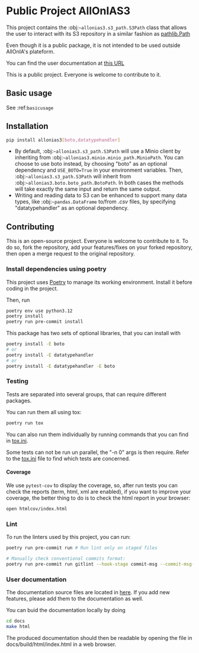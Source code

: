 # Public Project AllOnIAS3

This project contains the :obj:`~allonias3.s3_path.S3Path` class that allows the user to interact with
its S3 repository in a similar fashion as [pathlib.Path](https://docs.python.org/3/library/pathlib.html)

Even though it is a public package, it is not intended to be used outside
AllOnIA's plateform.

You can find the user documentation at [this URL](https://aleia-team.gitlab.io/public/allonias3)

This is a public project. Everyone is welcome to contribute to it.

## Basic usage

See :ref:`basicusage`

## Installation

```bash
pip install allonias3[boto,datatypehandler]
```

 * By default, :obj:`~allonias3.s3_path.S3Path` will use a Minio client by
   inheriting from :obj:`~allonias3.minio.minio_path.MinioPath`. You can choose to use
   boto instead, by choosing "boto" as an optional dependency and `USE_BOTO=True`
   in your environment variables. Then, :obj:`~allonias3.s3_path.S3Path`
   will inherit from :obj:`~allonias3.boto.boto_path.BotoPath`. In both cases
   the methods will take exactly the same input and return the same output. 
 * Writing and reading data to S3 can be enhanced to support many data types,
   like :obj:`~pandas.DataFrame` to/from *.csv* files, by specifying
   "datatypehandler" as an optional dependency.

## Contributing

This is an open-source project. Everyone is welcome to contribute to it. To do
so, fork the repository, add your features/fixes on your forked repository,
then open a merge request to the original repository.

### Install dependencies using poetry

This project uses [Poetry](https://python-poetry.org/) to manage its
working environment. Install it before coding in the project.

Then, run 

 ```bash 
poetry env use python3.12
poetry install
poetry run pre-commit install
```

This package has two sets of optional libraries, that you can install with

```bash
poetry install -E boto
# or
poetry install -E datatypehandler
# or
poetry install -E datatypehandler -E boto
```

### Testing

Tests are separated into several groups, that can require different packages.

You can run them all using tox:

```bash
poetry run tox
```

You can also run them individually by running commands that you can find
in [tox.ini](tox.ini).

Some tests can not be run un parallel, the "-n 0" args is then require. Refer
to the [tox.ini](tox.ini) file to find which tests are concerned.

#### Coverage

We use `pytest-cov` to display the coverage, so, after run
tests you can check the reports (term, html, xml are enabled), if you want to
improve your coverage, the better thing to do is to check the html report in
your browser:

```bash
open htmlcov/index.html
```

### Lint

To run the linters used by this project, you can run:

```bash
poetry run pre-commit run # Run lint only on staged files

# Manually check conventional commits format:
poetry run pre-commit run gitlint --hook-stage commit-msg --commit-msg-filename .git/COMMIT_EDITMSG
```

### User documentation

The documentation source files are located in [here](docs/source/). If you add
new features, please add them to the documentation as well.

You can buid the documentation locally by doing

```bash
cd docs
make html
```

The produced documentation should then be readable by opening the file in
docs/build/html/index.html in a web browser.

